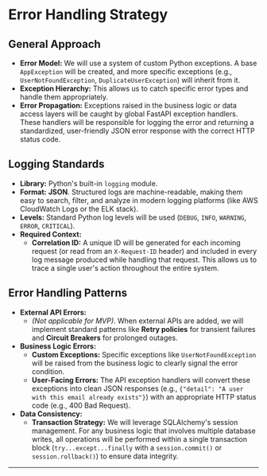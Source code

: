 # Error Handling Strategy

## General Approach

*   **Error Model:** We will use a system of custom Python exceptions. A base `AppException` will be created, and more specific exceptions (e.g., `UserNotFoundException`, `DuplicateUserException`) will inherit from it.
*   **Exception Hierarchy:** This allows us to catch specific error types and handle them appropriately.
*   **Error Propagation:** Exceptions raised in the business logic or data access layers will be caught by global FastAPI exception handlers. These handlers will be responsible for logging the error and returning a standardized, user-friendly JSON error response with the correct HTTP status code.

## Logging Standards

*   **Library:** Python's built-in `logging` module.
*   **Format:** **JSON**. Structured logs are machine-readable, making them easy to search, filter, and analyze in modern logging platforms (like AWS CloudWatch Logs or the ELK stack).
*   **Levels:** Standard Python log levels will be used (`DEBUG`, `INFO`, `WARNING`, `ERROR`, `CRITICAL`).
*   **Required Context:**
    *   **Correlation ID:** A unique ID will be generated for each incoming request (or read from an `X-Request-ID` header) and included in every log message produced while handling that request. This allows us to trace a single user's action throughout the entire system.

## Error Handling Patterns

*   **External API Errors:**
    *   *(Not applicable for MVP)*. When external APIs are added, we will implement standard patterns like **Retry policies** for transient failures and **Circuit Breakers** for prolonged outages.
*   **Business Logic Errors:**
    *   **Custom Exceptions:** Specific exceptions like `UserNotFoundException` will be raised from the business logic to clearly signal the error condition.
    *   **User-Facing Errors:** The API exception handlers will convert these exceptions into clean JSON responses (e.g., `{"detail": "A user with this email already exists"}`) with an appropriate HTTP status code (e.g., 400 Bad Request).
*   **Data Consistency:**
    *   **Transaction Strategy:** We will leverage SQLAlchemy's session management. For any business logic that involves multiple database writes, all operations will be performed within a single transaction block (`try...except...finally` with a `session.commit()` or `session.rollback()`) to ensure data integrity.

---
